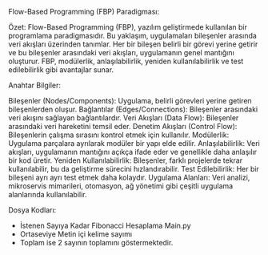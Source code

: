 Flow-Based Programming (FBP) Paradigması:

Özet:
Flow-Based Programming (FBP), yazılım geliştirmede kullanılan bir programlama paradigmasıdır.
 Bu yaklaşım, uygulamaları bileşenler arasında veri akışları üzerinden tanımlar. Her bir bileşen belirli bir 
 görevi yerine getirir ve bu bileşenler arasındaki veri akışları, uygulamanın genel mantığını oluşturur. 
 FBP, modülerlik, anlaşılabilirlik, yeniden kullanılabilirlik ve test edilebilirlik gibi avantajlar sunar.

Anahtar Bilgiler:

Bileşenler (Nodes/Components): Uygulama, belirli görevleri yerine getiren bileşenlerden oluşur.
Bağlantılar (Edges/Connections): Bileşenler arasındaki veri akışını sağlayan bağlantılardır.
Veri Akışları (Data Flow): Bileşenler arasındaki veri hareketini temsil eder.
Denetim Akışları (Control Flow): Bileşenlerin çalışma sırasını kontrol etmek için kullanılır.
Modülerlik: Uygulama parçalara ayrılarak modüler bir yapı elde edilir.
Anlaşılabilirlik: Veri akışları, uygulamanın mantığını açıkça ifade eder ve genellikle daha anlaşılır bir kod üretir.
Yeniden Kullanılabilirlik: Bileşenler, farklı projelerde tekrar kullanılabilir, bu da geliştirme sürecini hızlandırabilir.
Test Edilebilirlik: Her bir bileşeni ayrı ayrı test etmek daha kolaydır.
Uygulama Alanları: Veri analizi, mikroservis mimarileri, otomasyon, ağ yönetimi gibi çeşitli uygulama alanlarında kullanılabilir.

 Dosya Kodları:
- İstenen Sayıya Kadar Fibonacci Hesaplama Main.py
- Ortaseviye Metin içi kelime sayımı 
- Toplam ise 2 sayının toplamını göstermektedir.
